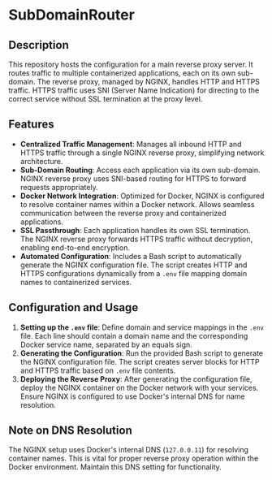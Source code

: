 # SubDomainRouter

## Description

This repository hosts the configuration for a main reverse proxy server. It
routes traffic to multiple containerized applications, each on its own
sub-domain. The reverse proxy, managed by NGINX, handles HTTP and HTTPS traffic.
HTTPS traffic uses SNI (Server Name Indication) for directing to the correct
service without SSL termination at the proxy level.

## Features

- **Centralized Traffic Management**: Manages all inbound HTTP and HTTPS
  traffic through a single NGINX reverse proxy, simplifying network architecture.
- **Sub-Domain Routing**: Access each application via its own sub-domain.
  NGINX reverse proxy uses SNI-based routing for HTTPS to forward requests
  appropriately.
- **Docker Network Integration**: Optimized for Docker, NGINX is configured
  to resolve container names within a Docker network. Allows seamless
  communication between the reverse proxy and containerized applications.
- **SSL Passthrough**: Each application handles its own SSL termination.
  The NGINX reverse proxy forwards HTTPS traffic without decryption, enabling
  end-to-end encryption.
- **Automated Configuration**: Includes a Bash script to automatically generate
  the NGINX configuration file. The script creates HTTP and HTTPS configurations
  dynamically from a `.env` file mapping domain names to containerized services.

## Configuration and Usage

1. **Setting up the `.env` file**: Define domain and service mappings in the
   `.env` file. Each line should contain a domain name and the corresponding
   Docker service name, separated by an equals sign.
2. **Generating the Configuration**: Run the provided Bash script to generate
   the NGINX configuration file. The script creates server blocks for HTTP and
   HTTPS traffic based on `.env` file contents.
3. **Deploying the Reverse Proxy**: After generating the configuration file,
   deploy the NGINX container on the Docker network with your services. Ensure
   NGINX is configured to use Docker's internal DNS for name resolution.

## Note on DNS Resolution

The NGINX setup uses Docker's internal DNS (`127.0.0.11`) for resolving
container names. This is vital for proper reverse proxy operation within the
Docker environment. Maintain this DNS setting for functionality.